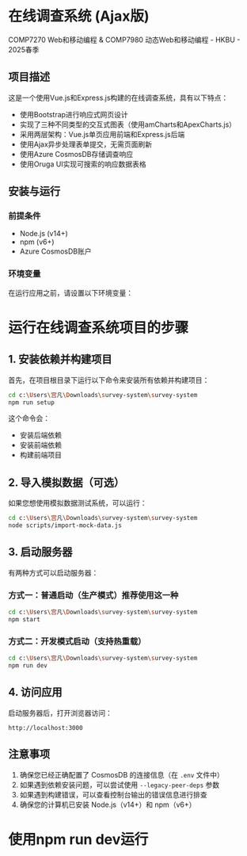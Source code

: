# 在线调查系统 (Ajax版)

COMP7270 Web和移动编程 & COMP7980 动态Web和移动编程 - HKBU - 2025春季

## 项目描述

这是一个使用Vue.js和Express.js构建的在线调查系统，具有以下特点：

- 使用Bootstrap进行响应式网页设计
- 实现了三种不同类型的交互式图表（使用amCharts和ApexCharts.js）
- 采用两层架构：Vue.js单页应用前端和Express.js后端
- 使用Ajax异步处理表单提交，无需页面刷新
- 使用Azure CosmosDB存储调查响应
- 使用Oruga UI实现可搜索的响应数据表格

## 安装与运行

### 前提条件

- Node.js (v14+)
- npm (v6+)
- Azure CosmosDB账户

### 环境变量

在运行应用之前，请设置以下环境变量：

# 运行在线调查系统项目的步骤

## 1. 安装依赖并构建项目

首先，在项目根目录下运行以下命令来安装所有依赖并构建项目：

```bash
cd c:\Users\宫凡\Downloads\survey-system\survey-system
npm run setup
```

这个命令会：
- 安装后端依赖
- 安装前端依赖
- 构建前端项目

## 2. 导入模拟数据（可选）

如果您想使用模拟数据测试系统，可以运行：

```bash
cd c:\Users\宫凡\Downloads\survey-system\survey-system
node scripts/import-mock-data.js
```

## 3. 启动服务器

有两种方式可以启动服务器：

### 方式一：普通启动（生产模式）推荐使用这一种

```bash
cd c:\Users\宫凡\Downloads\survey-system\survey-system
npm start
```

### 方式二：开发模式启动（支持热重载）

```bash
cd c:\Users\宫凡\Downloads\survey-system\survey-system
npm run dev
```

## 4. 访问应用

启动服务器后，打开浏览器访问：

```
http://localhost:3000
```

## 注意事项

1. 确保您已经正确配置了 CosmosDB 的连接信息（在 `.env` 文件中）
2. 如果遇到依赖安装问题，可以尝试使用 `--legacy-peer-deps` 参数
3. 如果遇到构建错误，可以查看控制台输出的错误信息进行排查
4. 确保您的计算机已安装 Node.js（v14+）和 npm（v6+）
# 使用npm run dev运行


